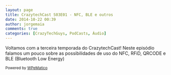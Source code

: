 ```yaml
---
layout: page
title: CrazytechCast S03E01 - NFC, BLE e outros
date: 2014-10-22 00:39
author: jorgemaia
comments: true
categories: [CrazyTechGuys, PodCasts, Áudio]
---
```

Voltamos com a terceira temporada do CrazytechCast! Neste epis&oacute;dio falamos um pouco sobre as possibilidades de uso do NFC, RFiD, QRCODE e BLE (Bluetooth Low Energy)<p class="wpematico_credit"><small>Powered by <a href="http://www.wpematico.com" target="_blank">WPeMatico</a></small></p>
